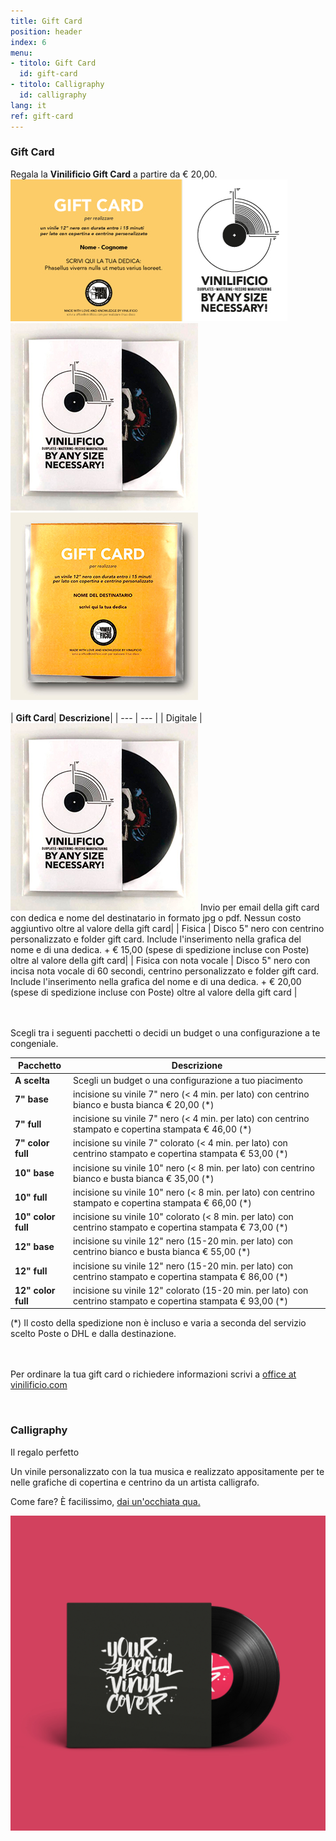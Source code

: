 ```yaml
---
title: Gift Card
position: header
index: 6
menu:
- titolo: Gift Card
  id: gift-card 
- titolo: Calligraphy
  id: calligraphy
lang: it
ref: gift-card
---
```


### Gift Card
Regala la <b>Vinilificio Gift Card</b> a partire da € 20,00.
![giftcard](/img/GIFT-CARD_yellow_WEB.jpg) 
![giftcardvinile](/img/gift-card-mockup-front_web.jpg)![giftcardvinile](/img/gift-card-mockup-back_web.jpg)
<br>
<br>
| **Gift Card**| **Descrizione**|
| --- | --- |
| Digitale  | <img src="/img/gift-card-mockup-front_web.jpg"> Invio per email della gift card con dedica e nome del destinatario in formato jpg o pdf. Nessun costo aggiuntivo oltre al valore della gift card|
| Fisica  | Disco 5" nero con centrino personalizzato e folder gift card. Include l'inserimento nella grafica del nome e di una dedica. + € 15,00 (spese di spedizione incluse con Poste) oltre al valore della gift card|
| Fisica con nota vocale | Disco 5" nero con incisa nota vocale di 60 secondi, centrino personalizzato e folder gift card. Include l'inserimento nella grafica del nome e di una dedica. + € 20,00 (spese di spedizione incluse con Poste) oltre al valore della gift card |

<br><br>
Scegli tra i seguenti pacchetti o decidi un budget o una configurazione a te congeniale.
<br>

| **Pacchetto** |**Descrizione** |
| --- | --- |
| **A scelta** | Scegli un budget o una configurazione a tuo piacimento |
| **7" base** | incisione su vinile 7" nero (< 4 min. per lato) con centrino bianco e busta bianca € 20,00 (*) |
| **7" full** | incisione su vinile 7" nero (< 4 min. per lato) con centrino stampato e copertina stampata € 46,00 (*)|
| **7" color full** | incisione su vinile 7" colorato (< 4 min. per lato) con centrino stampato e copertina stampata € 53,00 (*)    |
| **10" base** | incisione su vinile 10" nero (< 8 min. per lato) con centrino bianco e busta bianca € 35,00 (*) |
| **10" full** | incisione su vinile 10" nero (< 8 min. per lato) con centrino stampato e copertina stampata € 66,00 (*)|
| **10" color full** | incisione su vinile 10" colorato (< 8 min. per lato) con centrino stampato e copertina stampata € 73,00 (*)|
| **12" base** | incisione su vinile 12" nero (15-20 min. per lato) con centrino bianco e busta bianca € 55,00 (*) |
| **12" full** | incisione su vinile 12" nero (15-20 min. per lato) con centrino stampato e copertina stampata € 86,00 (*) |
| **12" color full** | incisione su vinile 12" colorato (15-20 min. per lato) con centrino stampato e copertina stampata € 93,00 (*) |

(*) Il costo della spedizione non è incluso e varia a seconda del servizio scelto Poste o DHL e dalla destinazione. 



<br><br>
Per ordinare la tua gift card o richiedere informazioni scrivi a
<a href="mailto:office@vinilificio.com">office at vinilificio.com</a>

<br>

### Calligraphy
Il regalo perfetto

Un vinile personalizzato con la tua musica e realizzato appositamente per te nelle grafiche di copertina e centrino da un artista calligrafo.

Come fare? È facilissimo, <a href="/calligraphy/">dai un'occhiata qua.</a>


![calligraphy](/img/CAROSELLO_1.jpg)


